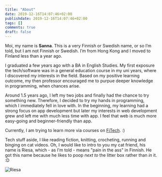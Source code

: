 ```yaml
---
title: "About"
date: 2019-12-16T14:07:46+02:00
publishdate: 2019-12-16T14:07:46+02:00
tags: []
comments: true
draft: false
---
```


Moi, my name is **Sanna**. This is a very Finnish or Swedish name, or so I’m told, but I am not Finnish or Swedish. I’m from Hong Kong and I moved to Finland less than a year ago.

I graduated a few years ago with a BA in English Studies. My first exposure the tech/software was in a general education course in my uni years, where I discovered my interests in the field. Based on my positive learning outcome, my then professor encouraged me to purpue deeper knowledge in programming, when chances arise.

Around 1.5 years ago, I left my two jobs and finally had the chance to try something new. Therefore, I decided to try my hands in programming, which I immediately fell in love with. In the beginning, my learning had a strong focus on app development but later my interests in web development grew and left me with much less time with app. I feel that web is much more easy-going and beginner-friendly than app.

Currently, I am trying to learn more via courses on [FiTech](https://fitech.io/en/). :)

Tech stuff aside, I like reading fiction, knitting, crocheting, running and binging on cat videos. Oh, I would like to intro to you my cat friend, his name is Riesa, which - as I'm told - means "pain in the ass" in Finnish. He got this name because he likes to poop _next to_ the litter box rather than _in_ it. :D

![Riesa](images/sassy.jpeg)
